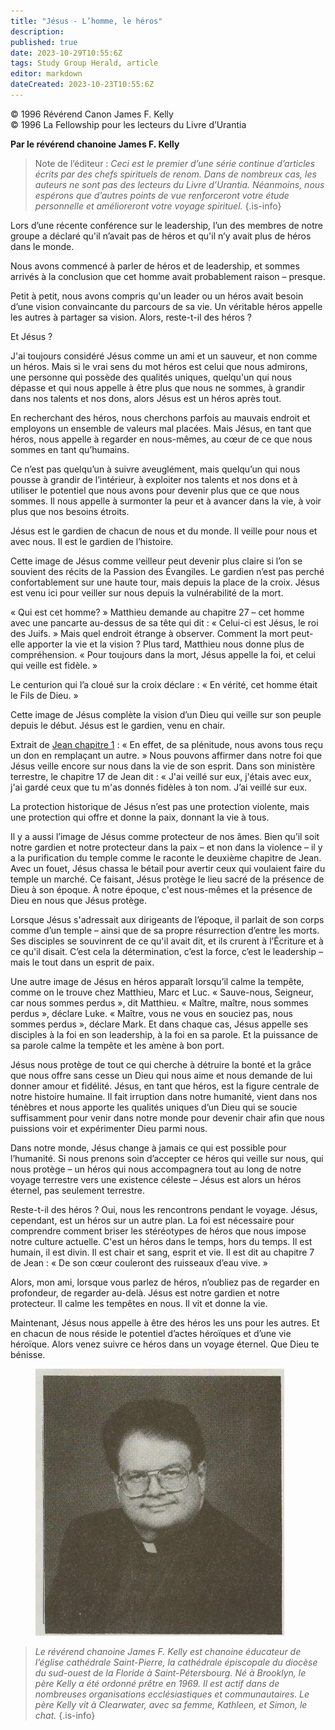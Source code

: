 ```yaml
---
title: "Jésus - L’homme, le héros"
description: 
published: true
date: 2023-10-29T10:55:6Z
tags: Study Group Herald, article
editor: markdown
dateCreated: 2023-10-23T10:55:6Z
---
```


<p class="v-card v-sheet theme--light grey lighten-3 px-2">© 1996 Révérend Canon James F. Kelly<br>© 1996 La Fellowship pour les lecteurs du Livre d’Urantia</p>


**Par le révérend chanoine James F. Kelly**

> Note de l’éditeur : _Ceci est le premier d’une série continue d’articles écrits par des chefs spirituels de renom. Dans de nombreux cas, les auteurs ne sont pas des lecteurs du Livre d’Urantia. Néanmoins, nous espérons que d’autres points de vue renforceront votre étude personnelle et amélioreront votre voyage spirituel._
{.is-info}

Lors d’une récente conférence sur le leadership, l’un des membres de notre groupe a déclaré qu'il n’avait pas de héros et qu'il n’y avait plus de héros dans le monde.

Nous avons commencé à parler de héros et de leadership, et sommes arrivés à la conclusion que cet homme avait probablement raison – presque.

Petit à petit, nous avons compris qu'un leader ou un héros avait besoin d’une vision convaincante du parcours de sa vie. Un véritable héros appelle les autres à partager sa vision. Alors, reste-t-il des héros ?

Et Jésus ?

J'ai toujours considéré Jésus comme un ami et un sauveur, et non comme un héros. Mais si le vrai sens du mot héros est celui que nous admirons, une personne qui possède des qualités uniques, quelqu'un qui nous dépasse et qui nous appelle à être plus que nous ne sommes, à grandir dans nos talents et nos dons, alors Jésus est un héros après tout.

En recherchant des héros, nous cherchons parfois au mauvais endroit et employons un ensemble de valeurs mal placées. Mais Jésus, en tant que héros, nous appelle à regarder en nous-mêmes, au cœur de ce que nous sommes en tant qu’humains.

Ce n’est pas quelqu’un à suivre aveuglément, mais quelqu’un qui nous pousse à grandir de l’intérieur, à exploiter nos talents et nos dons et à utiliser le potentiel que nous avons pour devenir plus que ce que nous sommes. Il nous appelle à surmonter la peur et à avancer dans la vie, à voir plus que nos besoins étroits.

Jésus est le gardien de chacun de nous et du monde. Il veille pour nous et avec nous. Il est le gardien de l’histoire.

Cette image de Jésus comme veilleur peut devenir plus claire si l’on se souvient des récits de la Passion des Évangiles. Le gardien n’est pas perché confortablement sur une haute tour, mais depuis la place de la croix. Jésus est venu ici pour veiller sur nous depuis la vulnérabilité de la mort.

« Qui est cet homme? » Matthieu demande au chapitre 27 – cet homme avec une pancarte au-dessus de sa tête qui dit : « Celui-ci est Jésus, le roi des Juifs. » Mais quel endroit étrange à observer. Comment la mort peut-elle apporter la vie et la vision ? Plus tard, Matthieu nous donne plus de compréhension. « Pour toujours dans la mort, Jésus appelle la foi, et celui qui veille est fidèle. »

Le centurion qui l’a cloué sur la croix déclare : « En vérité, cet homme était le Fils de Dieu. »

Cette image de Jésus complète la vision d’un Dieu qui veille sur son peuple depuis le début. Jésus est le gardien, venu en chair.

Extrait de [Jean chapitre 1](/fr/Bible/John/1) : « En effet, de sa plénitude, nous avons tous reçu un don en remplaçant un autre. » Nous pouvons affirmer dans notre foi que Jésus veille encore sur nous dans la vie de son esprit. Dans son ministère terrestre, le chapitre 17 de Jean dit : « J'ai veillé sur eux, j'étais avec eux, j'ai gardé ceux que tu m'as donnés fidèles à ton nom. J’ai veillé sur eux.

La protection historique de Jésus n’est pas une protection violente, mais une protection qui offre et donne la paix, donnant la vie à tous.

Il y a aussi l’image de Jésus comme protecteur de nos âmes. Bien qu’il soit notre gardien et notre protecteur dans la paix – et non dans la violence – il y a la purification du temple comme le raconte le deuxième chapitre de Jean. Avec un fouet, Jésus chassa le bétail pour avertir ceux qui voulaient faire du temple un marché. Ce faisant, Jésus protège le lieu sacré de la présence de Dieu à son époque. À notre époque, c'est nous-mêmes et la présence de Dieu en nous que Jésus protège.

Lorsque Jésus s'adressait aux dirigeants de l’époque, il parlait de son corps comme d’un temple – ainsi que de sa propre résurrection d’entre les morts. Ses disciples se souvinrent de ce qu'il avait dit, et ils crurent à l’Écriture et à ce qu'il disait. C’est cela la détermination, c’est la force, c’est le leadership – mais le tout dans un esprit de paix.

Une autre image de Jésus en héros apparaît lorsqu’il calme la tempête, comme on le trouve chez Matthieu, Marc et Luc. « Sauve-nous, Seigneur, car nous sommes perdus », dit Matthieu. « Maître, maître, nous sommes perdus », déclare Luke. « Maître, vous ne vous en souciez pas, nous sommes perdus », déclare Mark. Et dans chaque cas, Jésus appelle ses disciples à la foi en son leadership, à la foi en sa parole. Et la puissance de sa parole calme la tempête et les amène à bon port.

Jésus nous protège de tout ce qui cherche à détruire la bonté et la grâce que nous offre sans cesse un Dieu qui nous aime et nous demande de lui donner amour et fidélité. Jésus, en tant que héros, est la figure centrale de notre histoire humaine. Il fait irruption dans notre humanité, vient dans nos ténèbres et nous apporte les qualités uniques d’un Dieu qui se soucie suffisamment pour venir dans notre monde pour devenir chair afin que nous puissions voir et expérimenter Dieu parmi nous.

Dans notre monde, Jésus change à jamais ce qui est possible pour l’humanité. Si nous prenons soin d’accepter ce héros qui veille sur nous, qui nous protège – un héros qui nous accompagnera tout au long de notre voyage terrestre vers une existence céleste – Jésus est alors un héros éternel, pas seulement terrestre.

Reste-t-il des héros ? Oui, nous les rencontrons pendant le voyage. Jésus, cependant, est un héros sur un autre plan. La foi est nécessaire pour comprendre comment briser les stéréotypes de héros que nous impose notre culture actuelle. C'est un héros dans le temps, hors du temps. Il est humain, il est divin. Il est chair et sang, esprit et vie. Il est dit au chapitre 7 de Jean : « De son cœur couleront des ruisseaux d’eau vive. »

Alors, mon ami, lorsque vous parlez de héros, n’oubliez pas de regarder en profondeur, de regarder au-delà. Jésus est notre gardien et notre protecteur. Il calme les tempêtes en nous. Il vit et donne la vie.

Maintenant, Jésus nous appelle à être des héros les uns pour les autres. Et en chacun de nous réside le potentiel d’actes héroïques et d’une vie héroïque. Alors venez suivre ce héros dans un voyage éternel. Que Dieu te bénisse.

<figure id="Figure_1" class="image urantiapedia">
<img src="/image/article/Study_Group_Herald/James_Kelly.jpg">
</figure>

> _Le révérend chanoine James F. Kelly est chanoine éducateur de l’église cathédrale Saint-Pierre, la cathédrale épiscopale du diocèse du sud-ouest de la Floride à Saint-Pétersbourg. Né à Brooklyn, le père Kelly a été ordonné prêtre en 1969. Il est actif dans de nombreuses organisations ecclésiastiques et communautaires. Le père Kelly vit à Clearwater, avec sa femme, Kathleen, et Simon, le chat._
{.is-info}

